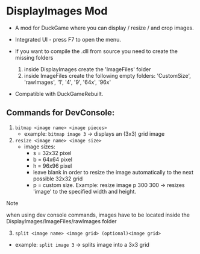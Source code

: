 # DisplayImages Mod
+ A mod for DuckGame where you can display / resize / and crop images.
+ Integrated UI - press F7 to open the menu.
+ If you want to compile the .dll from source you need to create the missing folders
    1. inside DisplayImages create the 'ImageFiles' folder
    2. inside ImageFiles create the following empty folders: 'CustomSize', 'rawImages', '1', '4', '9', '64x', '96x'
       
+ Compatible with DuckGameRebuilt.  
## Commands for DevConsole:
1. ```bitmap <image name> <image pieces>```
    + example: ```bitmap image 3```  -> displays an (3x3) grid image
3. ```resize <image name> <image size>```
    + image sizes:
      + s = 32x32 pixel
      + b = 64x64 pixel
      + h = 96x96 pixel
      + leave blank in order to resize the image automatically to the next possible 32x32 grid
      + p = custom size. Example: resize image p 300 300  -> resizes 'image' to the specified width and height.
> [!NOTE]
> when using dev console commands, images have to be located inside the DisplayImages/ImageFiles/rawImages folder
3. ```split <image name> <image grid> (optional)<image grid>```
  + example: ```split image 3``` -> splits image into a 3x3 grid
